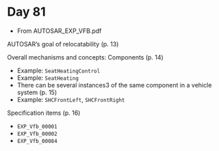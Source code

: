 # Day 81

* From AUTOSAR\_EXP\_VFB.pdf

AUTOSAR’s goal of relocatability (p. 13)

Overall mechanisms and concepts: Components (p. 14)
* Example: `SeatHeatingControl`
* Example: `SeatHeating`
* There can be several instances3 of the same component in a vehicle system (p. 15)
* Example: `SHCFrontLeft`, `SHCFrontRight`

Specification items (p. 16)
* `EXP_Vfb_00001`
* `EXP_Vfb_00002`
* `EXP_Vfb_00084`
